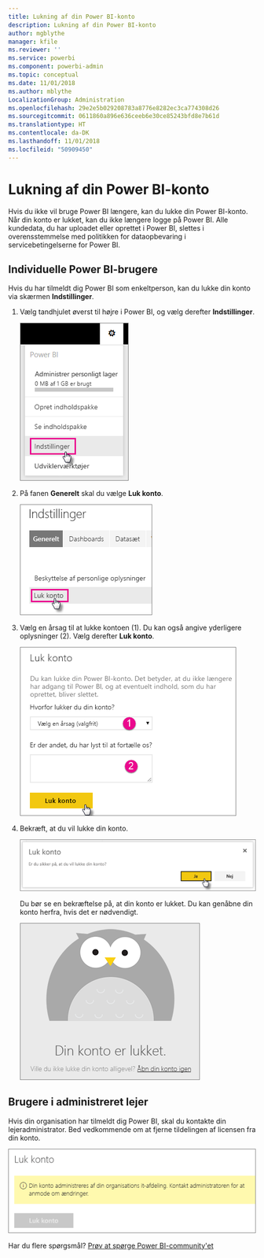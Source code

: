 ```yaml
---
title: Lukning af din Power BI-konto
description: Lukning af din Power BI-konto
author: mgblythe
manager: kfile
ms.reviewer: ''
ms.service: powerbi
ms.component: powerbi-admin
ms.topic: conceptual
ms.date: 11/01/2018
ms.author: mblythe
LocalizationGroup: Administration
ms.openlocfilehash: 29e2e5b029208783a8776e8282ec3ca774308d26
ms.sourcegitcommit: 0611860a896e636ceeb6e30ce85243bfd8e7b61d
ms.translationtype: HT
ms.contentlocale: da-DK
ms.lasthandoff: 11/01/2018
ms.locfileid: "50909450"
---
```

# <a name="closing-your-power-bi-account"></a>Lukning af din Power BI-konto

Hvis du ikke vil bruge Power BI længere, kan du lukke din Power BI-konto.  Når din konto er lukket, kan du ikke længere logge på Power BI. Alle kundedata, du har uploadet eller oprettet i Power BI, slettes i overensstemmelse med politikken for dataopbevaring i servicebetingelserne for Power BI.

## <a name="individual-power-bi-users"></a>Individuelle Power BI-brugere

Hvis du har tilmeldt dig Power BI som enkeltperson, kan du lukke din konto via skærmen **Indstillinger**.

1. Vælg tandhjulet øverst til højre i Power BI, og vælg derefter **Indstillinger**.

    ![Indstillinger](media/service-admin-closing-your-account/closeaccount-settings.png)

1. På fanen **Generelt** skal du vælge **Luk konto**.

    ![Luk konto](media/service-admin-closing-your-account/closeaccount-settings2.png)

1. Vælg en årsag til at lukke kontoen (1). Du kan også angive yderligere oplysninger (2). Vælg derefter **Luk konto**.

    ![Vælg en årsag](media/service-admin-closing-your-account/closeaccount-settings3.png)

1. Bekræft, at du vil lukke din konto.

    ![Bekræft lukning](media/service-admin-closing-your-account/closeaccount-settings4.png)

    Du bør se en bekræftelse på, at din konto er lukket. Du kan genåbne din konto herfra, hvis det er nødvendigt.

    ![Kontobekræftelse](media/service-admin-closing-your-account/closeaccount-settings5.png)

## <a name="managed-tenant-users"></a>Brugere i administreret lejer

Hvis din organisation har tilmeldt dig Power BI, skal du kontakte din lejeradministrator. Bed vedkommende om at fjerne tildelingen af licensen fra din konto.

![Administreret kontolukning](media/service-admin-closing-your-account/closeaccountmanaged.png)

Har du flere spørgsmål? [Prøv at spørge Power BI-community'et](http://community.powerbi.com/)